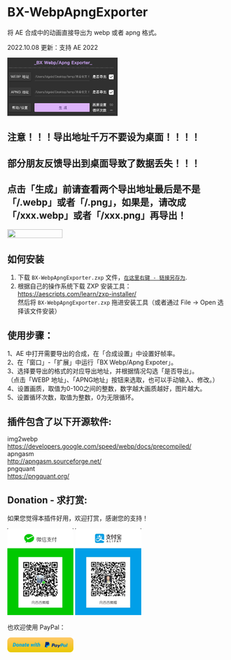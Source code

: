 # BX-WebpApngExporter
将 AE 合成中的动画直接导出为 webp 或者 apng 格式。  

2022.10.08 更新：支持 AE 2022  

[<img src="https://raw.githubusercontent.com/bigxixi/ReadMe-Resources/master/bxwebpanpgexporter/bxwebpapngexporter.png" width="50%" height="30%">](http://bigxixi.com/donate/index.html)

## 注意！！！导出地址千万不要设为桌面！！！！
## 部分朋友反馈导出到桌面导致了数据丢失！！！
## 点击「生成」前请查看两个导出地址最后是不是「/.webp」或者「/.png」，如果是，请改成「/xxx.webp」或者「/xxx.png」再导出！  

[<img src="https://pic4.zhimg.com/80/v2-c8fbe402f03a04d455d39befeb74bf9f_hd.jpg" width="50%" height="30%">](http://bigxixi.com/donate/index.html)  

## 如何安装
1. 下载 `BX-WebpApngExporter.zxp` 文件，[`在这里右键 - 链接另存为`](https://raw.githubusercontent.com/bigxixi/webp_apng_exporter_for_AE/master/BX-WebpApngExporter.zxp).</br>
2. 根据自己的操作系统下载 ZXP 安装工具：  
https://aescripts.com/learn/zxp-installer/  
然后将 `BX-WebpApngExporter.zxp` 拖进安装工具（或者通过 File -> Open 选择该文件安装）  

## 使用步骤：
1、AE 中打开需要导出的合成，在「合成设置」中设置好帧率。  
2、在「窗口」-「扩展」中运行「BX Webp/Apng Expoter」。  
3、选择要导出的格式的对应导出地址，并根据情况勾选「是否导出」。  
（点击「WEBP 地址」、「APNG地址」按钮来选取，也可以手动输入、修改。）  
4、设置画质，取值为0-100之间的整数，数字越大画质越好，图片越大。  
5、设置循环次数，取值为整数，0为无限循环。  

## 插件包含了以下开源软件:
img2webp  
https://developers.google.com/speed/webp/docs/precompiled/  
apngasm  
http://apngasm.sourceforge.net/  
pngquant  
https://pngquant.org/  

## Donation - 求打赏:
如果您觉得本插件好用，欢迎打赏，感谢您的支持！  

[<img src="https://raw.githubusercontent.com/bigxixi/bigxixi.github.io/master/donate/index.hyperesources/wechat.png" width="30%" height="30%">](http://bigxixi.com/donate/index.html)
[<img src="https://raw.githubusercontent.com/bigxixi/bigxixi.github.io/master/donate/index.hyperesources/alipay%402x.jpg" width="30%" height="30%">](http://bigxixi.com/donate/index.html)  

也欢迎使用 PayPal：  

[<img src="https://raw.githubusercontent.com/bigxixi/bigxixi.github.io/master/donate/index.hyperesources/paypal.png" width="30%" height="30%">](https://www.paypal.me/bigxixi/)  
